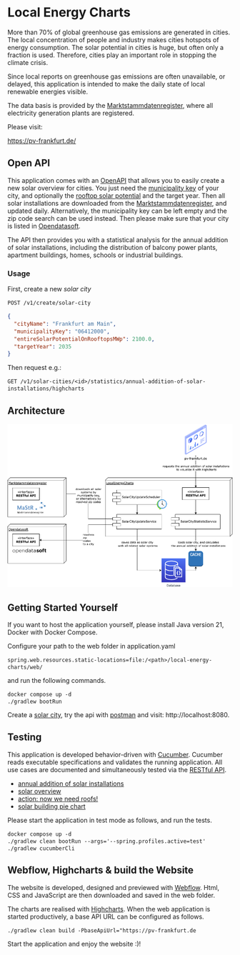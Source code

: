 # Local Energy Charts #

More than 70% of global greenhouse gas emissions are generated in cities. The local concentration of people and industry makes cities hotspots of energy consumption. The solar potential in cities is huge, but often only a fraction is used. Therefore, cities play an important role in stopping the climate crisis. 

Since local reports on greenhouse gas emissions are often unavailable, or delayed, this application is intended to make the daily state of local renewable energies visible.

The data basis is provided by the [Marktstammdatenregister](https://www.marktstammdatenregister.de/MaStR), where all electricity generation plants are registered.

Please visit:

https://pv-frankfurt.de/

## Open API ##

This application comes with an [OpenAPI](https://pv-frankfurt.de/openapi.html) that allows you to easily create a new solar overview for cities.
You just need the [municipality key](https://www.statistikportal.de/de/gemeindeverzeichnis) of your city, and optionally the [rooftop solar potential](https://eosolar.dlr.de/) and the target year. 
Then all solar installations are downloaded from the [Marktstammdatenregister](https://www.marktstammdatenregister.de/MaStR), and updated daily.
Alternatively, the municipality key can be left empty and the zip code search can be used instead. Then please make sure that your city is listed in [Opendatasoft](https://public.opendatasoft.com/explore/dataset/georef-germany-postleitzahl/information/).

The API then provides you with a statistical analysis for the annual addition of solar installations, 
including the distribution of balcony power plants, apartment buildings, homes, schools or industrial buildings.

### Usage ###

First, create a new *solar city*

    POST /v1/create/solar-city

```json
{
  "cityName": "Frankfurt am Main",
  "municipalityKey": "06412000",
  "entireSolarPotentialOnRooftopsMWp": 2100.0,
  "targetYear": 2035
}
```

Then request e.g.:

    GET /v1/solar-cities/<id>/statistics/annual-addition-of-solar-installations/highcharts

## Architecture ##
![architecture](architecture.png)

## Getting Started Yourself ##
If you want to host the application yourself, please install Java version 21, Docker with Docker Compose.

Configure your path to the web folder in application.yaml

    spring.web.resources.static-locations=file:/<path>/local-energy-charts/web/

and run the following commands. 

    docker compose up -d
    ./gradlew bootRun

Create a [solar city](#usage-), try the api with [postman](LocalEnergyCharts.postman_collection.json) and visit: http://localhost:8080.

## Testing ##

This application is developed behavior-driven with [Cucumber](https://cucumber.io/). Cucumber reads executable specifications and validates the running application. 
All use cases are documented and simultaneously tested via the [RESTful API](https://pv-frankfurt.de/openapi.html).

* [annual addition of solar installations](test/src/test/resources/cucumber/annual_addition_of_solar_installations.feature)
* [solar overview](test/src/test/resources/cucumber/solar_systems_overview.feature)
* [action: now we need roofs!](test/src/test/resources/cucumber/now_we_need_roofs.feature)
* [solar building pie chart](test/src/test/resources/cucumber/solar_building_pie_chart.feature)

Please start the application in test mode as follows, and run the tests.

    docker compose up -d
    ./gradlew clean bootRun --args='--spring.profiles.active=test' 
    ./gradlew cucumberCli

## Webflow, Highcharts & build the Website ##

The website is developed, designed and previewed with [Webflow](https://webflow.com/). 
Html, CSS and JavaScript are then downloaded and saved in the web folder.

The charts are realised with [Highcharts](https://www.highcharts.com/). 
When the web application is started productively, a base API URL can be configured as follows.

    ./gradlew clean build -PbaseApiUrl="https://pv-frankfurt.de

Start the application and enjoy the website :)!

